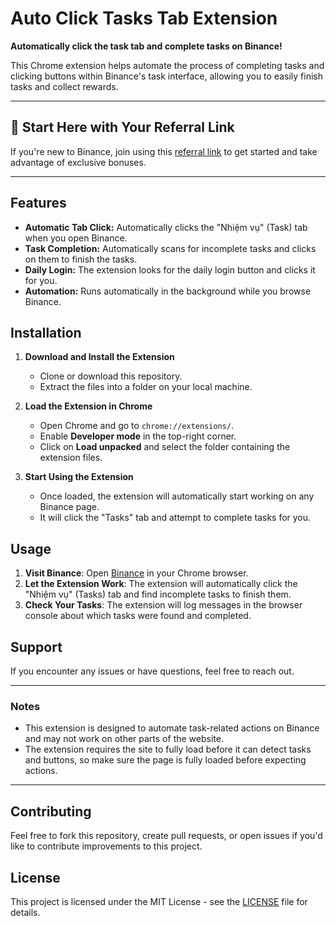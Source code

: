 # Auto Click Tasks Tab Extension

**Automatically click the task tab and complete tasks on Binance!**

This Chrome extension helps automate the process of completing tasks and clicking buttons within Binance's task interface, allowing you to easily finish tasks and collect rewards.

---

## 🌟 Start Here with Your Referral Link

If you're new to Binance, join using this [referral link](https://t.me/Binance_Moonbix_bot/start?startApp=ref_6862568528&startapp=ref_6862568528) to get started and take advantage of exclusive bonuses.

---

## Features

- **Automatic Tab Click:** Automatically clicks the "Nhiệm vụ" (Task) tab when you open Binance.
- **Task Completion:** Automatically scans for incomplete tasks and clicks on them to finish the tasks.
- **Daily Login:** The extension looks for the daily login button and clicks it for you.
- **Automation:** Runs automatically in the background while you browse Binance.

## Installation

1. **Download and Install the Extension**
   - Clone or download this repository.
   - Extract the files into a folder on your local machine.

2. **Load the Extension in Chrome**
   - Open Chrome and go to `chrome://extensions/`.
   - Enable **Developer mode** in the top-right corner.
   - Click on **Load unpacked** and select the folder containing the extension files.

3. **Start Using the Extension**
   - Once loaded, the extension will automatically start working on any Binance page.
   - It will click the "Tasks" tab and attempt to complete tasks for you.

## Usage

1. **Visit Binance**: Open [Binance](https://www.binance.com/) in your Chrome browser.
2. **Let the Extension Work**: The extension will automatically click the "Nhiệm vụ" (Tasks) tab and find incomplete tasks to finish them.
3. **Check Your Tasks**: The extension will log messages in the browser console about which tasks were found and completed.

## Support

If you encounter any issues or have questions, feel free to reach out.

---

### Notes

- This extension is designed to automate task-related actions on Binance and may not work on other parts of the website.
- The extension requires the site to fully load before it can detect tasks and buttons, so make sure the page is fully loaded before expecting actions.

---

## Contributing

Feel free to fork this repository, create pull requests, or open issues if you'd like to contribute improvements to this project.

## License

This project is licensed under the MIT License - see the [LICENSE](LICENSE) file for details.
